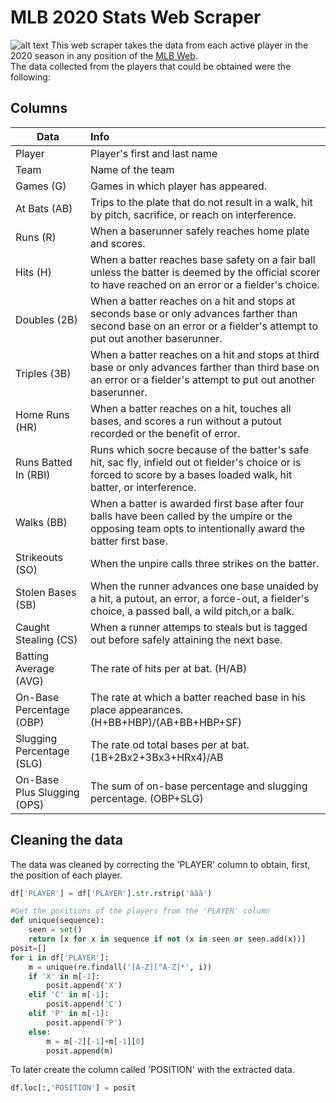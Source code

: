 # MLB 2020 Stats Web Scraper
![alt text](https://gray-kvly-prod.cdn.arcpublishing.com/resizer/k9dD9Um3nwV3ZeRLo0AoC6dQGfc=/1200x675/smart/filters:quality(85)/cloudfront-us-east-1.images.arcpublishing.com/gray/APSOXLYZTFMPTOMQ6I6O3THNEU.jpg "MLB 2020 Season")
This web scraper takes the data from each active player in the 2020 season in any position of the [MLB Web](https://www.mlb.com/stats/2020).<br />
The data collected from the players that could be obtained were the following:<br />
## Columns
|Data|Info|
|-------|:---|
|Player |Player's first and last name|
|Team |Name of the team|
|Games (G) |Games in which player has appeared.|
|At Bats (AB) |Trips to the plate that do not result in a walk, hit by pitch, sacrifice, or reach on interference.|
|Runs (R) |When a baserunner safely reaches home plate and scores.|
|Hits (H) |When a batter reaches base safety on a fair ball unless the batter is deemed by the official scorer to have reached on an error or a fielder's choice.|
|Doubles (2B) |When a batter reaches on a hit and stops at seconds base or only advances farther than second base on an error or a fielder's attempt to put out another baserunner.|
|Triples (3B) |When a batter reaches on a hit and stops at third base or only advances farther than third base on an error or a fielder's attempt to put out another baserunner.|
|Home Runs (HR) |When a batter reaches on a hit, touches all bases, and scores a run without a putout recorded or the benefit of error.|
|Runs Batted In (RBI) |Runs which socre because of the batter's safe hit, sac fly, infield out ot fielder's choice or is forced to score by a bases loaded walk, hit batter, or interference.|
|Walks (BB) |When a batter is awarded first base after four balls have been called by the umpire or the opposing team opts to intentionally award the batter first base.|
|Strikeouts (SO) |When the unpire calls three strikes on the batter.|
|Stolen Bases (SB) |When the runner advances one base unaided by a hit, a putout, an error, a force-out, a fielder's choice, a passed ball, a wild pitch,or a balk.|
|Caught Stealing (CS) |When a runner attemps to steals but is tagged out before safely attaining the next base.|
|Batting Average (AVG) |The rate of hits per at bat. (H/AB)|
|On-Base Percentage (OBP) |The rate at which a batter reached base in his place appearances. (H+BB+HBP)/(AB+BB+HBP+SF)|
|Slugging Percentage (SLG) |The rate od total bases per at bat. (1B+2Bx2+3Bx3+HRx4)/AB|
|On-Base Plus Slugging (OPS) |The sum of on-base percentage and slugging percentage. (OBP+SLG)|

## Cleaning the data
The data was cleaned by correcting the 'PLAYER' column to obtain, first, the position of each player.<br />
```python
df['PLAYER'] = df['PLAYER'].str.rstrip('âââ')
```
```python
#Get the positions of the players from the 'PLAYER' column
def unique(sequence):
    seen = set()
    return [x for x in sequence if not (x in seen or seen.add(x))]
posit=[]
for i in df['PLAYER']:
    m = unique(re.findall('[A-Z][^A-Z]*', i))
    if 'X' in m[-1]:
        posit.append('X')
    elif 'C' in m[-1]:
        posit.append('C')
    elif 'P' in m[-1]:
        posit.append('P')
    else:
        m = m[-2][-1]+m[-1][0]
        posit.append(m)
```
To later create the column called 'POSITION' with the extracted data.<br />
```python
df.loc[:,'POSITION'] = posit
```

